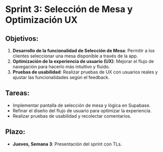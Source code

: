 # Sprint 3: Selección de Mesa y Optimización UX

## Objetivos:
1. **Desarrollo de la funcionalidad de Selección de Mesa**: Permitir a los clientes seleccionar una mesa disponible a través de la app.
2. **Optimización de la experiencia de usuario (UX)**: Mejorar el flujo de navegación para hacerlo más intuitivo y fluido.
3. **Pruebas de usabilidad**: Realizar pruebas de UX con usuarios reales y ajustar las funcionalidades según el feedback.

## Tareas:
- Implementar pantalla de selección de mesa y lógica en Supabase.
- Refinar el diseño del flujo de usuario para optimizar la experiencia.
- Realizar pruebas de usabilidad y recolectar comentarios.

## Plazo:
- **Jueves, Semana 3**: Presentación del sprint con TLs.
